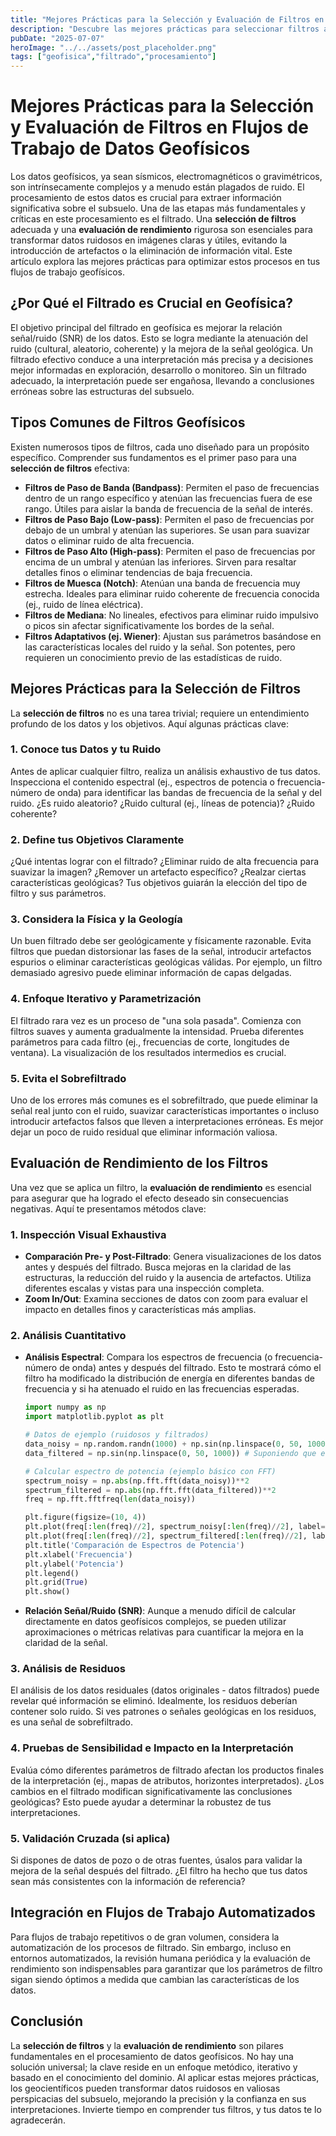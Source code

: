 ```yaml
---
title: "Mejores Prácticas para la Selección y Evaluación de Filtros en Flujos de Trabajo de Datos Geofísicos"
description: "Descubre las mejores prácticas para seleccionar filtros adecuados y evaluar su rendimiento en el procesamiento de datos geofísicos. Aprende a mejorar la relación señal/ruido y obtener interpretaciones más precisas del subsuelo."
pubDate: "2025-07-07"
heroImage: "../../assets/post_placeholder.png"
tags: ["geofisica","filtrado","procesamiento"]
---
```



# Mejores Prácticas para la Selección y Evaluación de Filtros en Flujos de Trabajo de Datos Geofísicos

Los datos geofísicos, ya sean sísmicos, electromagnéticos o gravimétricos, son intrínsecamente complejos y a menudo están plagados de ruido. El procesamiento de estos datos es crucial para extraer información significativa sobre el subsuelo. Una de las etapas más fundamentales y críticas en este procesamiento es el filtrado. Una **selección de filtros** adecuada y una **evaluación de rendimiento** rigurosa son esenciales para transformar datos ruidosos en imágenes claras y útiles, evitando la introducción de artefactos o la eliminación de información vital. Este artículo explora las mejores prácticas para optimizar estos procesos en tus flujos de trabajo geofísicos.

## ¿Por Qué el Filtrado es Crucial en Geofísica?

El objetivo principal del filtrado en geofísica es mejorar la relación señal/ruido (SNR) de los datos. Esto se logra mediante la atenuación del ruido (cultural, aleatorio, coherente) y la mejora de la señal geológica. Un filtrado efectivo conduce a una interpretación más precisa y a decisiones mejor informadas en exploración, desarrollo o monitoreo. Sin un filtrado adecuado, la interpretación puede ser engañosa, llevando a conclusiones erróneas sobre las estructuras del subsuelo.

## Tipos Comunes de Filtros Geofísicos

Existen numerosos tipos de filtros, cada uno diseñado para un propósito específico. Comprender sus fundamentos es el primer paso para una **selección de filtros** efectiva:

-   **Filtros de Paso de Banda (Bandpass)**: Permiten el paso de frecuencias dentro de un rango específico y atenúan las frecuencias fuera de ese rango. Útiles para aislar la banda de frecuencia de la señal de interés.
-   **Filtros de Paso Bajo (Low-pass)**: Permiten el paso de frecuencias por debajo de un umbral y atenúan las superiores. Se usan para suavizar datos o eliminar ruido de alta frecuencia.
-   **Filtros de Paso Alto (High-pass)**: Permiten el paso de frecuencias por encima de un umbral y atenúan las inferiores. Sirven para resaltar detalles finos o eliminar tendencias de baja frecuencia.
-   **Filtros de Muesca (Notch)**: Atenúan una banda de frecuencia muy estrecha. Ideales para eliminar ruido coherente de frecuencia conocida (ej., ruido de línea eléctrica).
-   **Filtros de Mediana**: No lineales, efectivos para eliminar ruido impulsivo o picos sin afectar significativamente los bordes de la señal.
-   **Filtros Adaptativos (ej. Wiener)**: Ajustan sus parámetros basándose en las características locales del ruido y la señal. Son potentes, pero requieren un conocimiento previo de las estadísticas de ruido.

## Mejores Prácticas para la Selección de Filtros

La **selección de filtros** no es una tarea trivial; requiere un entendimiento profundo de los datos y los objetivos. Aquí algunas prácticas clave:

### 1. Conoce tus Datos y tu Ruido
Antes de aplicar cualquier filtro, realiza un análisis exhaustivo de tus datos. Inspecciona el contenido espectral (ej., espectros de potencia o frecuencia-número de onda) para identificar las bandas de frecuencia de la señal y del ruido. ¿Es ruido aleatorio? ¿Ruido cultural (ej., líneas de potencia)? ¿Ruido coherente?

### 2. Define tus Objetivos Claramente
¿Qué intentas lograr con el filtrado? ¿Eliminar ruido de alta frecuencia para suavizar la imagen? ¿Remover un artefacto específico? ¿Realzar ciertas características geológicas? Tus objetivos guiarán la elección del tipo de filtro y sus parámetros.

### 3. Considera la Física y la Geología
Un buen filtrado debe ser geológicamente y físicamente razonable. Evita filtros que puedan distorsionar las fases de la señal, introducir artefactos espurios o eliminar características geológicas válidas. Por ejemplo, un filtro demasiado agresivo puede eliminar información de capas delgadas.

### 4. Enfoque Iterativo y Parametrización
El filtrado rara vez es un proceso de "una sola pasada". Comienza con filtros suaves y aumenta gradualmente la intensidad. Prueba diferentes parámetros para cada filtro (ej., frecuencias de corte, longitudes de ventana). La visualización de los resultados intermedios es crucial.

### 5. Evita el Sobrefiltrado
Uno de los errores más comunes es el sobrefiltrado, que puede eliminar la señal real junto con el ruido, suavizar características importantes o incluso introducir artefactos falsos que lleven a interpretaciones erróneas. Es mejor dejar un poco de ruido residual que eliminar información valiosa.

## Evaluación de Rendimiento de los Filtros

Una vez que se aplica un filtro, la **evaluación de rendimiento** es esencial para asegurar que ha logrado el efecto deseado sin consecuencias negativas. Aquí te presentamos métodos clave:

### 1. Inspección Visual Exhaustiva

-   **Comparación Pre- y Post-Filtrado**: Genera visualizaciones de los datos antes y después del filtrado. Busca mejoras en la claridad de las estructuras, la reducción del ruido y la ausencia de artefactos. Utiliza diferentes escalas y vistas para una inspección completa.
-   **Zoom In/Out**: Examina secciones de datos con zoom para evaluar el impacto en detalles finos y características más amplias.

### 2. Análisis Cuantitativo

-   **Análisis Espectral**: Compara los espectros de frecuencia (o frecuencia-número de onda) antes y después del filtrado. Esto te mostrará cómo el filtro ha modificado la distribución de energía en diferentes bandas de frecuencia y si ha atenuado el ruido en las frecuencias esperadas.
    ```python
    import numpy as np
    import matplotlib.pyplot as plt

    # Datos de ejemplo (ruidosos y filtrados)
    data_noisy = np.random.randn(1000) + np.sin(np.linspace(0, 50, 1000)) # Ejemplo simple
    data_filtered = np.sin(np.linspace(0, 50, 1000)) # Suponiendo que el ruido fue eliminado

    # Calcular espectro de potencia (ejemplo básico con FFT)
    spectrum_noisy = np.abs(np.fft.fft(data_noisy))**2
    spectrum_filtered = np.abs(np.fft.fft(data_filtered))**2
    freq = np.fft.fftfreq(len(data_noisy))

    plt.figure(figsize=(10, 4))
    plt.plot(freq[:len(freq)//2], spectrum_noisy[:len(freq)//2], label='Ruidoso')
    plt.plot(freq[:len(freq)//2], spectrum_filtered[:len(freq)//2], label='Filtrado')
    plt.title('Comparación de Espectros de Potencia')
    plt.xlabel('Frecuencia')
    plt.ylabel('Potencia')
    plt.legend()
    plt.grid(True)
    plt.show()
    ```
-   **Relación Señal/Ruido (SNR)**: Aunque a menudo difícil de calcular directamente en datos geofísicos complejos, se pueden utilizar aproximaciones o métricas relativas para cuantificar la mejora en la claridad de la señal.

### 3. Análisis de Residuos
El análisis de los datos residuales (datos originales - datos filtrados) puede revelar qué información se eliminó. Idealmente, los residuos deberían contener solo ruido. Si ves patrones o señales geológicas en los residuos, es una señal de sobrefiltrado.

### 4. Pruebas de Sensibilidad e Impacto en la Interpretación
Evalúa cómo diferentes parámetros de filtrado afectan los productos finales de la interpretación (ej., mapas de atributos, horizontes interpretados). ¿Los cambios en el filtrado modifican significativamente las conclusiones geológicas? Esto puede ayudar a determinar la robustez de tus interpretaciones.

### 5. Validación Cruzada (si aplica)
Si dispones de datos de pozo o de otras fuentes, úsalos para validar la mejora de la señal después del filtrado. ¿El filtro ha hecho que tus datos sean más consistentes con la información de referencia?

## Integración en Flujos de Trabajo Automatizados

Para flujos de trabajo repetitivos o de gran volumen, considera la automatización de los procesos de filtrado. Sin embargo, incluso en entornos automatizados, la revisión humana periódica y la evaluación de rendimiento son indispensables para garantizar que los parámetros de filtro sigan siendo óptimos a medida que cambian las características de los datos.

## Conclusión

La **selección de filtros** y la **evaluación de rendimiento** son pilares fundamentales en el procesamiento de datos geofísicos. No hay una solución universal; la clave reside en un enfoque metódico, iterativo y basado en el conocimiento del dominio. Al aplicar estas mejores prácticas, los geocientíficos pueden transformar datos ruidosos en valiosas perspicacias del subsuelo, mejorando la precisión y la confianza en sus interpretaciones. Invierte tiempo en comprender tus filtros, y tus datos te lo agradecerán.
